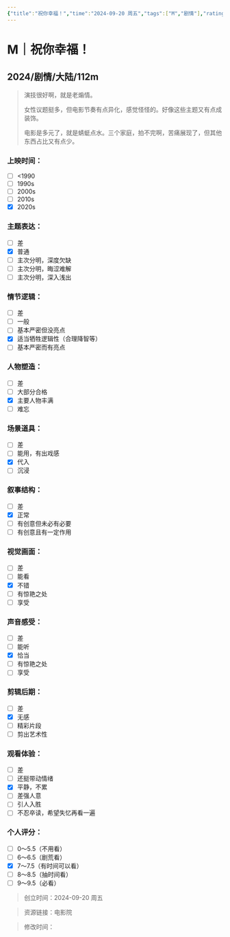 ```yaml
---
{"title":"祝你幸福！","time":"2024-09-20 周五","tags":["M","剧情"],"rating":"7.0","dg-publish":true,"permalink":"/300 评价/M/新近看过/祝你幸福！/","dgPassFrontmatter":true,"created":"2024-09-20T20:54:55.725+08:00","updated":"2024-09-20T21:09:52.995+08:00"}
---
```


# M｜祝你幸福！
## 2024/剧情/大陆/112m
>演技很好啊，就是老煽情。
>
>女性议题挺多，但电影节奏有点异化，感觉怪怪的。好像这些主题又有点成装饰。
>
>电影是多元了，就是蜻蜓点水。三个家庭，拍不完啊，苦痛展现了，但其他东西占比又有点少。
### 上映时间：
- [ ] <1990
- [ ] 1990s
- [ ] 2000s
- [ ] 2010s
- [x] 2020s
### 主题表达：
- [ ] 差
- [x] 普通
- [ ] 主次分明，深度欠缺
- [ ] 主次分明，晦涩难解
- [ ] 主次分明，深入浅出
### 情节逻辑：
- [ ] 差
- [ ] 一般
- [ ] 基本严密但没亮点
- [x] 适当牺牲逻辑性（合理降智等）
- [ ] 基本严密而有亮点
### 人物塑造：
- [ ] 差
- [ ] 大部分合格
- [x] 主要人物丰满
- [ ] 难忘
### 场景道具：
- [ ] 差
- [ ] 能用，有出戏感
- [x] 代入
- [ ] 沉浸
### 叙事结构：
- [ ] 差
- [x] 正常
- [ ] 有创意但未必有必要
- [ ] 有创意且有一定作用
### 视觉画面：
- [ ] 差
- [ ] 能看
- [x] 不错
- [ ] 有惊艳之处
- [ ] 享受
### 声音感受：
- [ ] 差
- [ ] 能听
- [x] 恰当
- [ ] 有惊艳之处
- [ ] 享受
### 剪辑后期：
- [ ] 差
- [x] 无感
- [ ] 精彩片段
- [ ] 剪出艺术性
### 观看体验：
- [ ] 差
- [ ] 还挺带动情绪
- [x] 平静，不累
- [ ] 差强人意
- [ ] 引人入胜
- [ ] 不忍卒读，希望失忆再看一遍
### 个人评分：
- [ ] 0～5.5（不用看）
- [ ] 6～6.5（剧荒看）
- [x] 7～7.5（有时间可以看）
- [ ] 8～8.5（抽时间看）
- [ ] 9～9.5（必看）

>创立时间：2024-09-20 周五

>资源链接：电影院

>修改时间：



